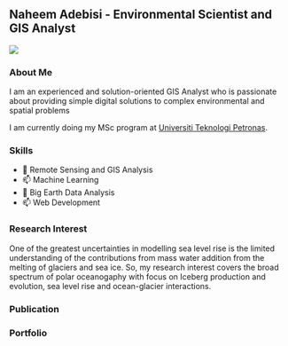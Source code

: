 ## Naheem Adebisi - Environmental Scientist and GIS Analyst

<a href = "https://twitter.com/survix"> <img src = 'https://img.shields.io/badge/Follow%20me-Twitter-blue.svg'/> </a>
### About Me
I am an experienced and solution-oriented GIS Analyst who is passionate about providing simple digital solutions to complex environmental and spatial problems

I am currently doing my MSc program at [Universiti Teknologi Petronas](https://www.utp.edu.my/Pages/Home.aspx). 

### Skills
- 🌱 Remote Sensing and GIS Analysis
- 📫 Machine Learning
- 🔭 Big Earth Data Analysis
- 📫 Web Development


### Research Interest
One of the greatest uncertainties in modelling sea level rise is the limited understanding of the contributions from mass water addition from the melting of glaciers and sea ice. So, my research interest covers the broad spectrum of polar oceanogaphy with focus on Iceberg production and evolution, sea level rise and ocean-glacier interactions.

### Publication

### Portfolio


<!--
**Surfix/Surfix** is a ✨ _special_ ✨ repository because its `README.md` (this file) appears on your GitHub profile.

Here are some ideas to get you started:

- 🔭 I’m currently working on ...
- 🌱 I’m currently learning ...
- 👯 I’m looking to collaborate on ...
- 🤔 I’m looking for help with ...
- 💬 Ask me about ...
- 📫 How to reach me: ...
- 😄 Pronouns: ...
- ⚡ Fun fact: ...
-->

